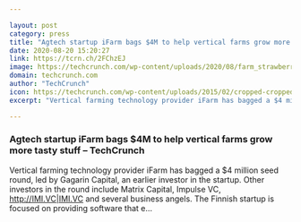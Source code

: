 ```yaml
---

layout: post
category: press
title: "Agtech startup iFarm bags $4M to help vertical farms grow more tasty stuff"
date: 2020-08-20 15:20:27
link: https://tcrn.ch/2FChzEJ
image: https://techcrunch.com/wp-content/uploads/2020/08/farm_strawberry.jpg?w=711
domain: techcrunch.com
author: "TechCrunch"
icon: https://techcrunch.com/wp-content/uploads/2015/02/cropped-cropped-favicon-gradient.png?w=180
excerpt: "Vertical farming technology provider iFarm has bagged a $4 million seed round, led by Gagarin Capital, an earlier investor in the startup. Other investors in the round include Matrix Capital, Impulse VC, <http://IMI.VC|IMI.VC> and several business angels. The Finnish startup is focused on providing software that e…"

---
```


### Agtech startup iFarm bags $4M to help vertical farms grow more tasty stuff – TechCrunch

Vertical farming technology provider iFarm has bagged a $4 million seed round, led by Gagarin Capital, an earlier investor in the startup. Other investors in the round include Matrix Capital, Impulse VC, <http://IMI.VC|IMI.VC> and several business angels. The Finnish startup is focused on providing software that e…